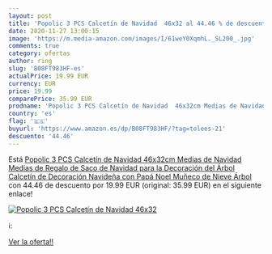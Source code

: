 ```yaml
---
layout: post
title: 'Popolic 3 PCS Calcetín de Navidad  46x32 al 44.46 % de descuento'
date: 2020-11-27 13:00:15
image: 'https://m.media-amazon.com/images/I/61weY0XqmhL._SL200_.jpg'
comments: true
category: ofertas
author: ring
slug: 'B08FT983HF-es'
actualPrice: 19.99 EUR
currency: EUR
price: 19.99
comparePrice: 35.99 EUR
prodname: 'Popolic 3 PCS Calcetín de Navidad  46x32cm Medias de Navidad  Medias de Regalo de Saco de Navidad para la Decoración del Árbol  Calcetín de Decoración Navideña con Papá Noel  Muñeco de Nieve  Árbol'
country: 'es'
flag: '🇪🇸'
buyurl: 'https://www.amazon.es/dp/B08FT983HF/?tag=tolees-21'
descuento: '44.46'
---
```


Está [Popolic 3 PCS Calcetín de Navidad  46x32cm Medias de Navidad  Medias de Regalo de Saco de Navidad para la Decoración del Árbol  Calcetín de Decoración Navideña con Papá Noel  Muñeco de Nieve  Árbol](https://www.amazon.es/dp/B08FT983HF/?tag=tolees-21) con 44.46 de descuento por 19.99 EUR (original: 35.99 EUR) en el siguiente enlace!

[![Popolic 3 PCS Calcetín de Navidad  46x32](https://m.media-amazon.com/images/I/61weY0XqmhL._SL200_.jpg)](https://www.amazon.es/dp/B08FT983HF/?tag=tolees-21)

ℹ️:


[Ver la oferta!!](https://www.amazon.es/dp/B08FT983HF/?tag=tolees-21)
